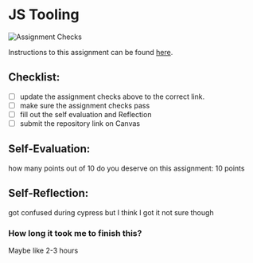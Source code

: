 JS Tooling
===================================
![Assignment Checks](https://github.com/IT3049C-Summer20/3-rock-paper-scissors-<GITHUB_USERNAME_HERE>/workflows/Assignment%20Checks/badge.svg)

Instructions to this assignment can be found [here](https://it3049c.github.io/docs/labs/tooling/).

## Checklist:
- [ ] update the assignment checks above to the correct link.
- [ ] make sure the assignment checks pass
- [ ] fill out the self evaluation and Reflection
- [ ] submit the repository link on Canvas

## Self-Evaluation: 
how many points out of 10 do you deserve on this assignment: 
10 points

## Self-Reflection:
got confused during cypress but I think I got it not sure though

### How long it took me to finish this?
Maybe like 2-3 hours